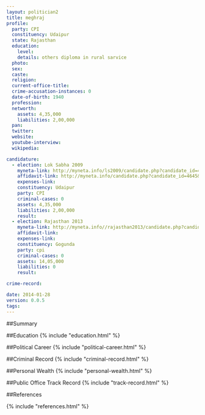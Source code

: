 ```yaml
---
layout: politician2
title: meghraj
profile: 
  party: CPI
  constituency: Udaipur
  state: Rajasthan
  education: 
    level: 
    details: others diploma in rural sarvice
  photo: 
  sex: 
  caste: 
  religion: 
  current-office-title: 
  crime-accusation-instances: 0
  date-of-birth: 1940
  profession: 
  networth: 
    assets: 4,35,000
    liabilities: 2,00,000
  pan: 
  twitter: 
  website: 
  youtube-interview: 
  wikipedia: 

candidature: 
  - election: Lok Sabha 2009
    myneta-link: http://myneta.info/ls2009/candidate.php?candidate_id=4645
    affidavit-link: http://myneta.info/candidate.php?candidate_id=4645&scan=original
    expenses-link: 
    constituency: Udaipur 
    party: CPI
    criminal-cases: 0
    assets: 4,35,000
    liabilities: 2,00,000
    result:  
  - election: Rajasthan 2013
    myneta-link: http://myneta.info//rajasthan2013/candidate.php?candidate_id=688
    affidavit-link: 
    expenses-link: 
    constituency: Gogunda 
    party: cpi
    criminal-cases: 0
    assets: 14,05,000
    liabilities: 0
    result:  

crime-record: 

date: 2014-01-28
version: 0.0.5
tags: 
---
```

##Summary


##Education
{% include "education.html" %}


##Political Career
{% include "political-career.html" %}


##Criminal Record
{% include "criminal-record.html" %}


##Personal Wealth
{% include "personal-wealth.html" %}


##Public Office Track Record
{% include "track-record.html" %}


##References


{% include "references.html" %}